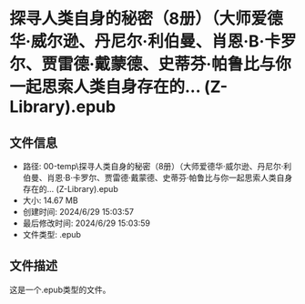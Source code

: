 ﻿# 探寻人类自身的秘密（8册）（大师爱德华·威尔逊、丹尼尔·利伯曼、肖恩·B·卡罗尔、贾雷德·戴蒙德、史蒂芬·帕鲁比与你一起思索人类自身存在的... (Z-Library).epub

## 文件信息
- 路径: 00-temp\探寻人类自身的秘密（8册）（大师爱德华·威尔逊、丹尼尔·利伯曼、肖恩·B·卡罗尔、贾雷德·戴蒙德、史蒂芬·帕鲁比与你一起思索人类自身存在的... (Z-Library).epub
- 大小: 14.67 MB
- 创建时间: 2024/6/29 15:03:57
- 最后修改时间: 2024/6/29 15:03:59
- 文件类型: .epub

## 文件描述
这是一个.epub类型的文件。

